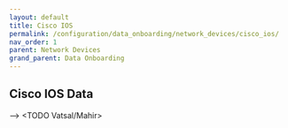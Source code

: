 ```yaml
---
layout: default
title: Cisco IOS
permalink: /configuration/data_onboarding/network_devices/cisco_ios/
nav_order: 1
parent: Network Devices
grand_parent: Data Onboarding
---
```


## **Cisco IOS Data**

--> <TODO Vatsal/Mahir>